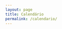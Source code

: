 ```yaml
---
layout: page
title: Calendário
permalink: /calendario/
---
```


<script src='https://cdn.jsdelivr.net/npm/fullcalendar@6.1.8/index.global.min.js'></script>
<script>

  document.addEventListener('DOMContentLoaded', function() {
    let currentView = 'customList';
    let calendar = new FullCalendar.Calendar(document.getElementById('calendar'), {
      headerToolbar: {
        left: 'prev,next today',
        center: 'title',
        right: 'customButton'
      },
      initialView: currentView,
      views: {
        customList: {
          type: 'listWeek',
          buttonText: 'Lista de releases',
          duration: { months: 6 },
        },
        customMonth: {
          type: 'dayGridMonth',
          buttonText: 'Releases do mês',
        }
      },
      customButtons: {
        customButton: {
          text: 'Trocar modo',
          click: function() {
            if (currentView === 'customList') {
              currentView = 'customMonth';
            } else {
              currentView = 'customList';
            }
            calendar.changeView(currentView);
          }
        }
      },
      events: [
        {
          title: 'AZ Quest Investimentos',
          start: '2023-07-11'
        },
        {
          title: 'Dahlia_Capital',
          start: '2023-07-08'
        },
        {
          title: 'Daycoval_Asset_Management',
          start: '2023-07-14',
        },
	{
          title: 'Genoa_Capital',
          start: '2023-07-08'
        },
        {
          title: 'JGP_Asset_Management',
          start: '2023-07-10'
        },
        {
          title: 'MAG_Investimentos',
          start: '2023-07-07',
        },
	{
          title: 'O3_Capital',
          start: '2023-07-08'
        },
        {
          title: 'Rio_Bravo',
          start: '2023-07-07'
        },
        {
          title: 'Sueste_Capital',
          start: '2023-07-12',
        },
	{
          title: 'SulAmerica_Investimentos',
          start: '2023-07-10'
        },
        {
          title: 'V8_Capital',
          start: '2023-07-14'
        },
        {
          title: 'Valora_Investimentos',
          start: '2023-07-14',
        },
	{
          title: 'Verde_Asset_Management',
          start: '2023-07-10'
        },
        {
          title: 'BV_Asset',
          start: '2023-07-08'
        },
        {
          title: 'XP_Asset_Management',
          start: '2023-07-11',
        },
      ]
    });

    calendar.render();
  });

</script>

<div id="calendar"></div>
